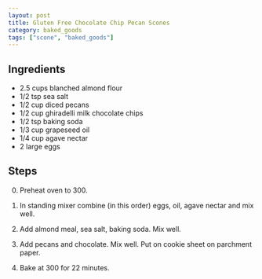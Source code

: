 ```yaml
---
layout: post
title: Gluten Free Chocolate Chip Pecan Scones
category: baked_goods
tags: ["scone", "baked_goods"]
---
```


## Ingredients

* 2.5 cups blanched almond flour
* 1/2 tsp sea salt
* 1/2 cup diced pecans
* 1/2 cup ghiradelli milk chocolate chips
* 1/2 tsp baking soda
* 1/3 cup grapeseed oil
* 1/4 cup agave nectar
* 2 large eggs

## Steps

0. Preheat oven to 300.

1. In standing mixer combine (in this order) eggs, oil, agave nectar and mix well.

2. Add almond meal, sea salt, baking soda. Mix well.

3. Add pecans and chocolate. Mix well. Put on cookie sheet on parchment paper.

4. Bake at 300 for 22 minutes.